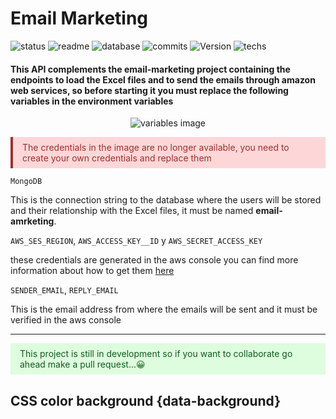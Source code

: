 # Email Marketing

![status](https://img.shields.io/badge/status-running-green.svg?colorB=00C106) ![readme](https://img.shields.io/badge/readme-OK-green.svg?colorB=00C106) ![database](https://img.shields.io/badge/database-none-green.svg?colorB=00C106) ![commits](https://img.shields.io/badge/commits-8-blue.svg) ![Version](https://img.shields.io/badge/tag-v1.0-orange.svg)
![techs](https://img.shields.io/badge/techs-javascript—node-green.svg)

#### This API complements the email-marketing project containing the endpoints to load the Excel files and to send the emails through amazon web services, so before starting it you must replace the following variables in the environment variables

<p align="center">
  <img alt="variables image" src="https://s3.amazonaws.com/images.andrewakosta.com/variables-emailp-marketing.jpeg">
</p>

<p style="color:#9c2f2f;background-color:#ff000026;padding: 8px 15px; border-left:4px solid ">The credentials in the image are no longer available, you need to create your own credentials and replace them</p>

`MongoDB`

 <p>This is the connection string to the database where the users will be stored and their relationship with the Excel files, it must be named <b>email-amrketing</b>.</p>

`AWS_SES_REGION`, `AWS_ACCESS_KEY__ID` y `AWS_SECRET_ACCESS_KEY` <br>

<p>
these credentials are generated in the aws console you can find more information about how to get them 
<a href="https://docs.aws.amazon.com/es_es/ses/latest/DeveloperGuide/get-aws-keys.html">here</a>
</p>

`SENDER_EMAIL`, `REPLY_EMAIL`

This is the email address from where the emails will be sent and it must be verified in the aws console

---

<p style="color:#125a20;background-color:#04ff001f;padding: 8px 15px;">This project is still in development so if you want to collaborate go ahead make a pull request...😀</p>

## CSS color background {data-background}

